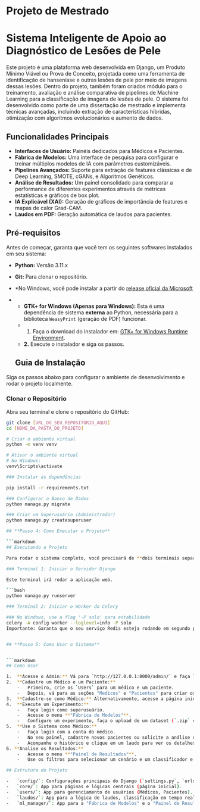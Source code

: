 # Projeto de Mestrado
# Sistema Inteligente de Apoio ao Diagnóstico de Lesões de Pele

Este projeto é uma plataforma web desenvolvida em Django, um Produto Mínimo Viável ou Prova de Conceito, projetada como uma ferramenta de identificação de hanseníase e outras lesões de pele por meio de imagens dessas lesões. Dentro do projeto, também foram criados módulo para o treinamento, avaliação e análise comparativa de pipelines de Machine Learning para a classificação de imagens de lesões de pele. O sistema foi desenvolvido como parte de uma dissertação de mestrado e implementa técnicas avançadas, incluindo extração de características híbridas, otimização com algoritmos evolucionários e aumento de dados.

## Funcionalidades Principais

- **Interfaces de Usuário:** Painéis dedicados para Médicos e Pacientes.
- **Fábrica de Modelos:** Uma interface de pesquisa para configurar e treinar múltiplos modelos de IA com parâmetros customizáveis.
- **Pipelines Avançados:** Suporte para extração de features clássicas e de Deep Learning, SMOTE, cGANs, e Algoritmos Genéticos.
- **Análise de Resultados:** Um painel consolidado para comparar a performance de diferentes experimentos através de métricas estatísticas e gráficos de box plot.
- **IA Explicável (XAI):** Geração de gráficos de importância de features e mapas de calor Grad-CAM.
- **Laudos em PDF:** Geração automática de laudos para pacientes.

## Pré-requisitos

Antes de começar, garanta que você tem os seguintes softwares instalados em seu sistema:

- **Python:** Versão 3.11.x
- **Git:** Para clonar o repositório.
- *No Windows, você pode instalar a partir do [release oficial da Microsoft](https://github.com/microsoftarchive/redis/releases)
- - **GTK+ for Windows (Apenas para Windows):** Esta é uma dependência de sistema **externa** ao Python, necessária para a biblioteca `WeasyPrint` (geração de PDF) funcionar.
  - 1. Faça o download do instalador em: [GTK+ for Windows Runtime Environment](https://github.com/tschoonj/GTK-for-Windows-Runtime-Environment-Installer/releases).
  - **2.** Execute o instalador e siga os passos.

  ## Guia de Instalação

Siga os passos abaixo para configurar o ambiente de desenvolvimento e rodar o projeto localmente.

### Clonar o Repositório

Abra seu terminal e clone o repositório do GitHub:
```bash
git clone [URL_DO_SEU_REPOSITÓRIO_AQUI]
cd [NOME_DA_PASTA_DO_PROJETO]

# Criar o ambiente virtual
python -m venv venv

# Ativar o ambiente virtual
# No Windows:
venv\Scripts\activate

### Instalar as dependências

pip install -r requirements.txt

### Configurar o Banco de Dados
python manage.py migrate

### Criar um Superusuário (Administrador)
python manage.py createsuperuser

## **Passo 4: Como Executar o Projeto**

```markdown
## Executando o Projeto

Para rodar o sistema completo, você precisará de **dois terminais separados**, ambos com o ambiente virtual ativado.

### Terminal 1: Iniciar o Servidor Django

Este terminal irá rodar a aplicação web.

```bash
python manage.py runserver

### Terminal 2: Iniciar o Worker do Celery

### No Windows, use a flag '-P solo' para estabilidade
celery -A config worker --loglevel=info -P solo
Importante: Garanta que o seu serviço Redis esteja rodando em segundo plano antes de iniciar o worker do Celery.


## **Passo 5: Como Usar o Sistema**


```markdown
## Como Usar

1.  **Acesse o Admin:** Vá para `http://127.0.0.1:8000/admin/` e faça login com seu superusuário.
2.  **Cadastre um Médico e um Paciente:**
    -   Primeiro, crie os `Users` para um médico e um paciente.
    -   Depois, vá para as seções "Medicos" e "Pacientes" para criar os perfis correspondentes, associando o paciente ao médico.
3.  **Cadastre-se como Médico:** Alternativamente, acesse a página inicial e use a opção "Cadastrar como Médico".
4.  **Execute um Experimento:**
    -   Faça login como superusuário.
    -   Acesse o menu **"Fábrica de Modelos"**.
    -   Configure um experimento, faça o upload de um dataset (`.zip` com pastas por classe) e inicie o treinamento. Acompanhe o progresso no terminal do Celery.
5.  **Use o Sistema como Médico:**
    -   Faça login com a conta do médico.
    -   No seu painel, cadastre novos pacientes ou solicite a análise de uma imagem para um paciente existente.
    -   Acompanhe o histórico e clique em um laudo para ver os detalhes, incluindo a análise XAI (Grad-CAM) e a opção de baixar o PDF.
6. **Analise os Resultados:**
    -   Acesse o menu **"Painel de Resultados"**.
    -   Use os filtros para selecionar um cenário e um classificador e veja os gráficos comparativos.

## Estrutura do Projeto

-   `config/`: Configurações principais do Django (`settings.py`, `urls.py`).
-   `core/`: App para páginas e lógicas centrais (página inicial).
-   `users/`: App para gerenciamento de usuários (Médicos, Pacientes).
-   `laudos/`: App para a lógica de laudos, classificação em tempo real e visualizações.
-   `ml_manager/`: App para a "Fábrica de Modelos" e o "Painel de Resultados".
